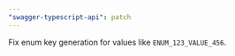 ```yaml
---
"swagger-typescript-api": patch
---
```


Fix enum key generation for values like `ENUM_123_VALUE_456`.
